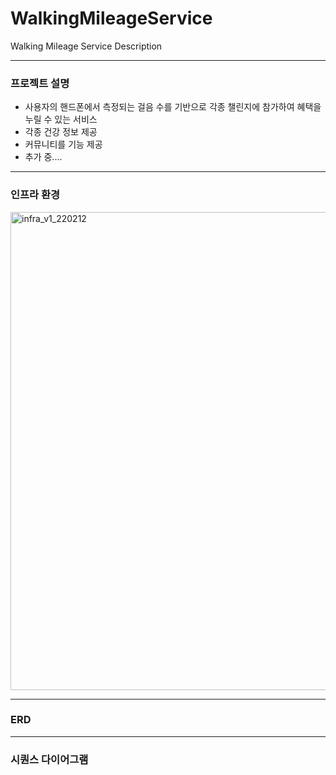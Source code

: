 # WalkingMileageService
Walking Mileage Service Description

---

### 프로젝트 설명
- 사용자의 핸드폰에서 측정되는 걸음 수를 기반으로 각종 챌린지에 참가하여 혜택을 누릴 수 있는 서비스
- 각종 건강 정보 제공
- 커뮤니티를 기능 제공
- 추가 중....

---

### 인프라 환경
<img width="765" alt="infra_v1_220212" src="https://user-images.githubusercontent.com/43517509/153698186-bb96ba7e-4504-480b-8167-f77b437c92cc.png">

---

### ERD

---

### 시퀀스 다이어그램
